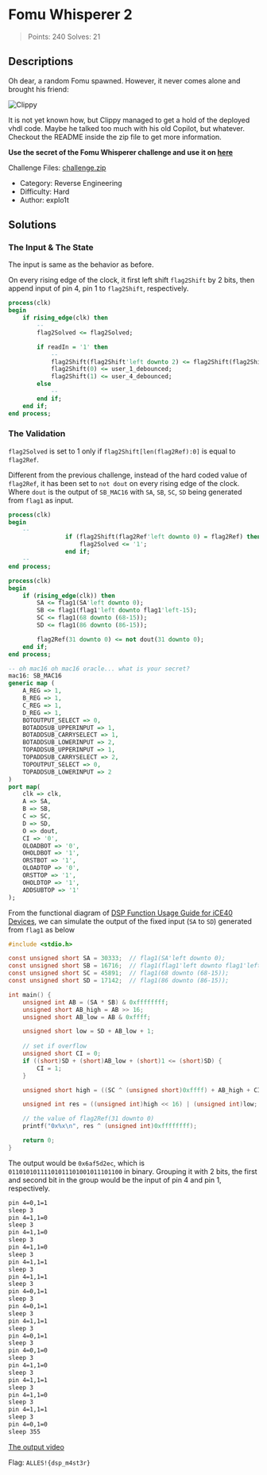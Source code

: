 # Fomu Whisperer 2

> Points: 240
> Solves: 21

## Descriptions

Oh dear, a random Fomu spawned. However, it never comes alone and brought his friend:

![Clippy](https://tinyimg.io/i/VERZd1o.png)

It is not yet known how, but Clippy managed to get a hold of the deployed vhdl code. Maybe he talked too much with his old Copilot, but whatever. Checkout the README inside the zip file to get more information.

**Use the secret of the Fomu Whisperer challenge and use it on [here](https://fomu.master.allesctf.net/)**

Challenge Files: [challenge.zip](../Fomu%20Whisperer/challenge.zip)

- Category: Reverse Engineering
- Difficulty: Hard
- Author: explo1t

## Solutions

### The Input & The State

The input is same as the behavior as before.

On every rising edge of the clock, it first left shift `flag2Shift` by 2 bits, then append input of pin 4, pin 1 to `flag2Shift`, respectively.

```vhdl
process(clk)
begin
    if rising_edge(clk) then
        --
        flag2Solved <= flag2Solved;

        if readIn = '1' then
            --
            flag2Shift(flag2Shift'left downto 2) <= flag2Shift(flag2Shift'left-2 downto 0);
            flag2Shift(0) <= user_1_debounced;
            flag2Shift(1) <= user_4_debounced;
        else
            --
        end if;
    end if;
end process;
```

### The Validation

`flag2Solved` is set to 1 only if `flag2Shift[len(flag2Ref):0]` is equal to `flag2Ref`.

Different from the previous challenge, instead of the hard coded value of `flag2Ref`, it has been set to `not dout` on every rising edge of the clock. Where `dout` is the output of `SB_MAC16` with `SA`, `SB`, `SC`, `SD` being generated from `flag1` as input.

```vhdl
process(clk)
begin
    --
                if (flag2Shift(flag2Ref'left downto 0) = flag2Ref) then
                    flag2Solved <= '1';
                end if;
    --
end process;

process(clk)
begin
    if (rising_edge(clk)) then
        SA <= flag1(SA'left downto 0);
        SB <= flag1(flag1'left downto flag1'left-15);
        SC <= flag1(68 downto (68-15));
        SD <= flag1(86 downto (86-15));

        flag2Ref(31 downto 0) <= not dout(31 downto 0);
    end if;
end process;

-- oh mac16 oh mac16 oracle... what is your secret?
mac16: SB_MAC16
generic map (
    A_REG => 1,
    B_REG => 1,
    C_REG => 1,
    D_REG => 1,
    BOTOUTPUT_SELECT => 0,
    BOTADDSUB_UPPERINPUT => 1,
    BOTADDSUB_CARRYSELECT => 1,
    BOTADDSUB_LOWERINPUT => 2,
    TOPADDSUB_UPPERINPUT => 1,
    TOPADDSUB_CARRYSELECT => 2,
    TOPOUTPUT_SELECT => 0,
    TOPADDSUB_LOWERINPUT => 2
)
port map(
    clk => clk,
    A => SA,
    B => SB,
    C => SC,
    D => SD,
    O => dout,
    CI => '0',
    OLOADBOT => '0',
    OHOLDBOT => '1',
    ORSTBOT => '1',
    OLOADTOP => '0',
    ORSTTOP => '1',
    OHOLDTOP => '1',
    ADDSUBTOP => '1'
);
```

From the functional diagram of [DSP Function Usage Guide for iCE40 Devices](https://www.latticesemi.com/-/media/LatticeSemi/Documents/ApplicationNotes/AD/DSPFunctionUsageGuideforICE40Devices.ashx?document_id=50669), we can simulate the output of the fixed input (`SA` to `SD`) generated from `flag1` as below

```c
#include <stdio.h>

const unsigned short SA = 30333;  // flag1(SA'left downto 0);
const unsigned short SB = 16716;  // flag1(flag1'left downto flag1'left-15);
const unsigned short SC = 45891;  // flag1(68 downto (68-15));
const unsigned short SD = 17142;  // flag1(86 downto (86-15));

int main() {
    unsigned int AB = (SA * SB) & 0xffffffff;
    unsigned short AB_high = AB >> 16;
    unsigned short AB_low = AB & 0xffff;

    unsigned short low = SD + AB_low + 1;
 
    // set if overflow
    unsigned short CI = 0;
    if ((short)SD + (short)AB_low + (short)1 <= (short)SD) {
        CI = 1;
    }

    unsigned short high = ((SC ^ (unsigned short)0xffff) + AB_high + CI) ^ (unsigned short)0xffff;

    unsigned int res = ((unsigned int)high << 16) | (unsigned int)low;

    // the value of flag2Ref(31 downto 0)
    printf("0x%x\n", res ^ (unsigned int)0xffffffff);

    return 0;
}
```

The output would be `0x6af5d2ec`, which is `01101010111101011101001011101100` in binary. Grouping it with 2 bits, the first and second bit in the group would be the input of pin 4 and pin 1, respectively.

```txt
pin 4=0,1=1
sleep 3
pin 4=1,1=0
sleep 3
pin 4=1,1=0
sleep 3
pin 4=1,1=0
sleep 3
pin 4=1,1=1
sleep 3
pin 4=1,1=1
sleep 3
pin 4=0,1=1
sleep 3
pin 4=0,1=1
sleep 3
pin 4=1,1=1
sleep 3
pin 4=0,1=1
sleep 3
pin 4=0,1=0
sleep 3
pin 4=1,1=0
sleep 3
pin 4=1,1=1
sleep 3
pin 4=1,1=0
sleep 3
pin 4=1,1=1
sleep 3
pin 4=0,1=0
sleep 355
```

[The output video](https://youtu.be/uLIwxFBCOxI)

Flag: `ALLES!{dsp_m4st3r}`
